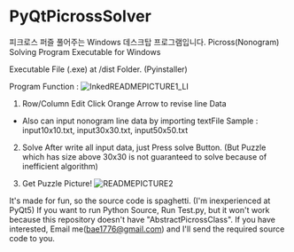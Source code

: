 # PyQtPicrossSolver
피크로스 퍼즐 풀어주는 Windows 데스크탑 프로그램입니다.
Picross(Nonogram) Solving Program Executable for Windows


Executable File (.exe) at /dist Folder. (Pyinstaller)

Program Function :
![InkedREADMEPICTURE1_LI](https://user-images.githubusercontent.com/51872586/169348195-ea3e416b-58f6-4f6b-8cdb-e2c52a42d2c2.jpg)

1. Row/Column Edit
Click Orange Arrow to revise line Data

+ Also can input nonogram line data by importing textFile
Sample : input10x10.txt, input30x30.txt, input50x50.txt

2. Solve
After write all input data, just Press solve Button.
(But Puzzle which has size above 30x30 is not guaranteed to solve because of inefficient algorithm)

3. Get Puzzle Picture!
![READMEPICTURE2](https://user-images.githubusercontent.com/51872586/169350068-b1630a7e-58e0-4612-aadd-ed90c6d983e4.JPG)



It's made for fun, so the source code is spaghetti. (I'm inexperienced at PyQt5)
If you want to run Python Source, Run Test.py, but it won't work because this repository doesn't have "AbstractPicrossClass". 
If you have interested, Email me(bae1776@gmail.com) and I'll send the required source code to you.


